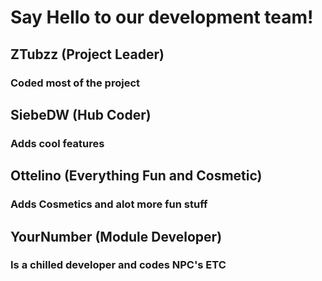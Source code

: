 # Say Hello to our development team!

## ZTubzz (Project Leader)
### Coded most of the project

## SiebeDW (Hub Coder)
### Adds cool features

## Ottelino (Everything Fun and Cosmetic)
### Adds Cosmetics and alot more fun stuff

## YourNumber (Module Developer)
### Is a chilled developer and codes NPC's ETC
